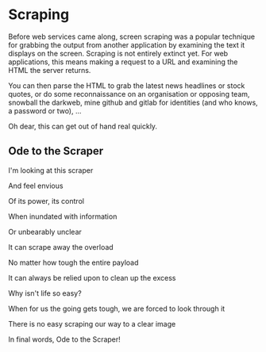 # Scraping

Before web services came along, screen scraping was a popular technique for grabbing the output from another application by examining the text it displays on the screen. Scraping is not entirely extinct yet. For web applications, this means making a request to a URL and examining the HTML the server returns. 

You can then parse the HTML to grab the latest news headlines or stock quotes, or do some reconnaissance on an organisation or opposing team, snowball the darkweb, mine github and gitlab for identities (and who knows, a password or two), ... 

Oh dear, this can get out of hand real quickly.

## Ode to the Scraper

I'm looking at this scraper

And feel envious

Of its power, its control

When inundated with information

Or unbearably unclear

It can scrape away the overload

No matter how tough the entire payload

It can always be relied upon to clean up the excess

Why isn't life so easy?

When for us the going gets tough, we are forced to look through it

There is no easy scraping our way to a clear image

In final words, Ode to the Scraper!
